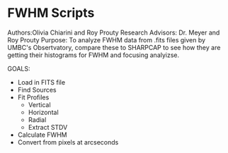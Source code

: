 # FWHM Scripts


Authors:Olivia Chiarini and Roy Prouty
Research Advisors: Dr. Meyer and Roy Prouty
Purpose: To analyze FWHM data from .fits files given by UMBC's Obsertvatory, 
compare these to SHARPCAP to see how they are getting their histograms 
for FWHM and focusing analyizse. 


GOALS:
- Load in FITS file
- Find Sources
- Fit Profiles
  - Vertical
  - Horizontal
  - Radial
  - Extract STDV
- Calculate FWHM
- Convert from pixels at arcseconds

